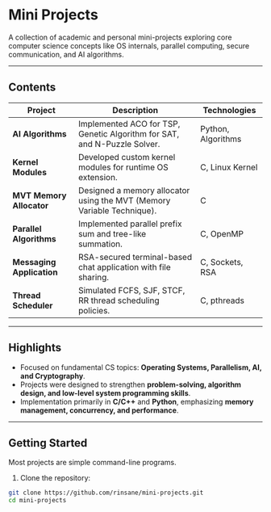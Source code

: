# Mini Projects

A collection of academic and personal mini-projects exploring core computer science concepts like OS internals, parallel computing, secure communication, and AI algorithms.

---

## Contents

| Project                        | Description                                                              | Technologies                 |
|--------------------------------|--------------------------------------------------------------------------|------------------------------|
| **AI Algorithms**              | Implemented ACO for TSP, Genetic Algorithm for SAT, and N-Puzzle Solver. | Python, Algorithms           |
| **Kernel Modules**             | Developed custom kernel modules for runtime OS extension.                | C, Linux Kernel              |
| **MVT Memory Allocator**       | Designed a memory allocator using the MVT (Memory Variable Technique).   | C                            |
| **Parallel Algorithms**        | Implemented parallel prefix sum and tree-like summation.                 | C, OpenMP                    |
| **Messaging Application**      | RSA-secured terminal-based chat application with file sharing.           | C, Sockets, RSA              |
| **Thread Scheduler**           | Simulated FCFS, SJF, STCF, RR thread scheduling policies.                | C, pthreads                  |

---

## Highlights

- Focused on fundamental CS topics: **Operating Systems, Parallelism, AI, and Cryptography**.
- Projects were designed to strengthen **problem-solving, algorithm design, and low-level system programming skills**.
- Implementation primarily in **C/C++** and **Python**, emphasizing **memory management, concurrency, and performance**.

---

## Getting Started

Most projects are simple command-line programs.

1. Clone the repository:

```bash
git clone https://github.com/rinsane/mini-projects.git
cd mini-projects
```

